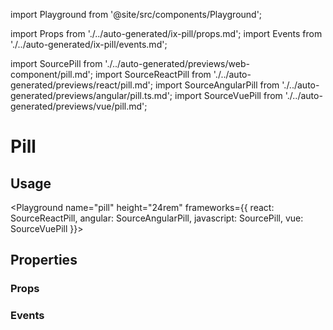 import Playground from '@site/src/components/Playground';

import Props from './../auto-generated/ix-pill/props.md';
import Events from './../auto-generated/ix-pill/events.md';

import SourcePill from './../auto-generated/previews/web-component/pill.md';
import SourceReactPill from './../auto-generated/previews/react/pill.md';
import SourceAngularPill from './../auto-generated/previews/angular/pill.ts.md';
import SourceVuePill from './../auto-generated/previews/vue/pill.md';

# Pill

## Usage

<Playground
name="pill" height="24rem"
frameworks={{
  react: SourceReactPill,
  angular: SourceAngularPill,
  javascript: SourcePill,
  vue: SourceVuePill
}}>
</Playground>

## Properties

### Props

<Props />

### Events

<Events />
